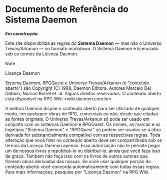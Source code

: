 # Documento de Referência do Sistema Daemon

**_Em construção._**

Este site disponibiliza as regras do **Sistema Daemon** &mdash; mas não o Universo Trevas/Arkanun &mdash; no formato markdown. O Sistema Daemon é licenciado sob os termos da Licença Daemon.

> [!Note]
>
> Licença Daemon
>
> Sistema Daemon, RPGQuest e Universo Trevas/Arkanun (o "conteúdo aberto") são Copyright (C) 1998, Daemon Editora. Autores Marcelo Del Debbio, Norson Botrel et. al. Alguns direitos reservados. O conteúdo aberto está disponível na RPG Wiki <wiki.daemon.com.br>.
> 
> A editora Daemon dispõe o conteúdo aberto para ser utilizado de qualquer modo, em quaisquer obras de RPG, comerciais ou não, desde que citadas as fontes originais. O Universo Trevas/Arkanun só pode ser usado em conjunto com os sistemas Daemon e RPGQuest. Os nomes, as marcas e os logotipos "Sistema Daemon" e "RPGQuest" só podem ser usados se a obra derivada for substancialmente compatível com as respectivas regras. Toda alteração que você fizer no conteúdo aberto deve ser compartilhada sob os termos da Licença Daemon apenas. Essa autorização não te permite pegar um de nossos livros e republicá-lo ou distribuí-lo, ainda que você faça isso de graça. Também não faça isso com os livros de outros autores que fizerem obras derivadas das nossas. Se você usar qualquer porção do conteúdo aberto você concorda automaticamente com todas essas regras.
> Para mais informações, pesquise por "Licença Daemon" na RPG Wiki.